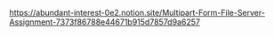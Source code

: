 https://abundant-interest-0e2.notion.site/Multipart-Form-File-Server-Assignment-7373f86788e44671b915d7857d9a6257